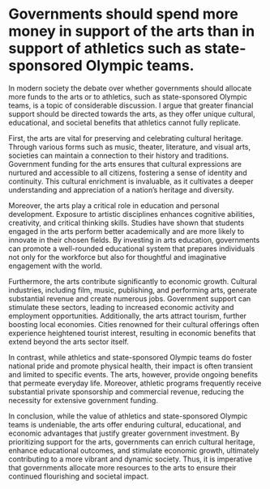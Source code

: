 # Governments should spend more money in support of the arts than in support of athletics such as state-sponsored Olympic teams.

In modern society the debate over whether governments should allocate more funds to the arts or to athletics, such as state-sponsored Olympic teams, is a topic of considerable discussion. I argue that greater financial support should be directed towards the arts, as they offer unique cultural, educational, and societal benefits that athletics cannot fully replicate.

First, the arts are vital for preserving and celebrating cultural heritage. Through various forms such as music, theater, literature, and visual arts, societies can maintain a connection to their history and traditions. Government funding for the arts ensures that cultural expressions are nurtured and accessible to all citizens, fostering a sense of identity and continuity. This cultural enrichment is invaluable, as it cultivates a deeper understanding and appreciation of a nation’s heritage and diversity.

Moreover, the arts play a critical role in education and personal development. Exposure to artistic disciplines enhances cognitive abilities, creativity, and critical thinking skills. Studies have shown that students engaged in the arts perform better academically and are more likely to innovate in their chosen fields. By investing in arts education, governments can promote a well-rounded educational system that prepares individuals not only for the workforce but also for thoughtful and imaginative engagement with the world.

Furthermore, the arts contribute significantly to economic growth. Cultural industries, including film, music, publishing, and performing arts, generate substantial revenue and create numerous jobs. Government support can stimulate these sectors, leading to increased economic activity and employment opportunities. Additionally, the arts attract tourism, further boosting local economies. Cities renowned for their cultural offerings often experience heightened tourist interest, resulting in economic benefits that extend beyond the arts sector itself.

In contrast, while athletics and state-sponsored Olympic teams do foster national pride and promote physical health, their impact is often transient and limited to specific events. The arts, however, provide ongoing benefits that permeate everyday life. Moreover, athletic programs frequently receive substantial private sponsorship and commercial revenue, reducing the necessity for extensive government funding.

In conclusion, while the value of athletics and state-sponsored Olympic teams is undeniable, the arts offer enduring cultural, educational, and economic advantages that justify greater government investment. By prioritizing support for the arts, governments can enrich cultural heritage, enhance educational outcomes, and stimulate economic growth, ultimately contributing to a more vibrant and dynamic society. Thus, it is imperative that governments allocate more resources to the arts to ensure their continued flourishing and societal impact.